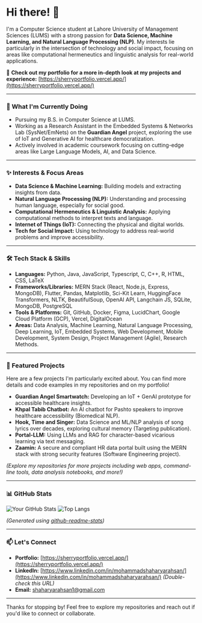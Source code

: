# Hi there! 👋

I'm a Computer Science student at Lahore University of Management Sciences (LUMS) with a strong passion for **Data Science, Machine Learning, and Natural Language Processing (NLP)**. My interests lie particularly in the intersection of technology and social impact, focusing on areas like computational hermeneutics and linguistic analysis for real-world applications.

🔗 **Check out my portfolio for a more in-depth look at my projects and experience:** [https://sherryportfolio.vercel.app/](https://sherryportfolio.vercel.app/)

---

### 🔬 What I'm Currently Doing

*   Pursuing my B.S. in Computer Science at LUMS.
*   Working as a Research Assistant in the Embedded Systems & Networks Lab (SysNet/EmNets) on the **Guardian Angel** project, exploring the use of IoT and Generative AI for healthcare democratization.
*   Actively involved in academic coursework focusing on cutting-edge areas like Large Language Models, AI, and Data Science.

---

### ✨ Interests & Focus Areas

*   **Data Science & Machine Learning:** Building models and extracting insights from data.
*   **Natural Language Processing (NLP):** Understanding and processing human language, especially for social good.
*   **Computational Hermeneutics & Linguistic Analysis:** Applying computational methods to interpret texts and language.
*   **Internet of Things (IoT):** Connecting the physical and digital worlds.
*   **Tech for Social Impact:** Using technology to address real-world problems and improve accessibility.

---

### 🛠️ Tech Stack & Skills

*   **Languages:** Python, Java, JavaScript, Typescript, C, C++, R, HTML, CSS, LaTeX
*   **Frameworks/Libraries:** MERN Stack (React, Node.js, Express, MongoDB), Flutter, Pandas, Matplotlib, Sci-Kit Learn, HuggingFace Transformers, NLTK, BeautifulSoup, OpenAI API, Langchain JS, SQLite, MongoDB, PostgreSQL
*   **Tools & Platforms:** Git, GitHub, Docker, Figma, LucidChart, Google Cloud Platform (GCP), Vercel, DigitalOcean
*   **Areas:** Data Analysis, Machine Learning, Natural Language Processing, Deep Learning, IoT, Embedded Systems, Web Development, Mobile Development, System Design, Project Management (Agile), Research Methods.

---

### 📂 Featured Projects

Here are a few projects I'm particularly excited about. You can find more details and code examples in my repositories and on my portfolio!

*   **Guardian Angel Smartwatch:** Developing an IoT + GenAI prototype for accessible healthcare insights.
*   **Khpal Tabib Chatbot:** An AI chatbot for Pashto speakers to improve healthcare accessibility (Biomedical NLP).
*   **Hook, Time and Singer:** Data Science and ML/NLP analysis of song lyrics over decades, exploring cultural memory (Targeting publication).
*   **Portal-LLM:** Using LLMs and RAG for character-based vicarious learning via text messaging.
*   **Zaamin:** A secure and compliant HR data portal built using the MERN stack with strong security features (Software Engineering project).

*(Explore my repositories for more projects including web apps, command-line tools, data analysis notebooks, and more!)*

---

### 📊 GitHub Stats

![Your GitHub Stats](https://github-readme-stats.vercel.app/api?username=swiftiecoder&show_icons=true&theme=radical&count_private=true)
![Top Langs](https://github-readme-stats.vercel.app/api/top-langs/?username=swiftiecoder&layout=compact&theme=radical)

*(Generated using [github-readme-stats](https://github.com/anuraghazra/github-readme-stats))*

---

### 📫 Let's Connect

*   **Portfolio:** [https://sherryportfolio.vercel.app/](https://sherryportfolio.vercel.app/)
*   **LinkedIn:** [https://www.linkedin.com/in/mohammadshaharyarahsan/](https://www.linkedin.com/in/mohammadshaharyarahsan/) *(Double-check this URL)*
*   **Email:** [shaharyarahsan1@gmail.com](mailto:shaharyarahsan1@gmail.com)

---

Thanks for stopping by! Feel free to explore my repositories and reach out if you'd like to connect or collaborate.
